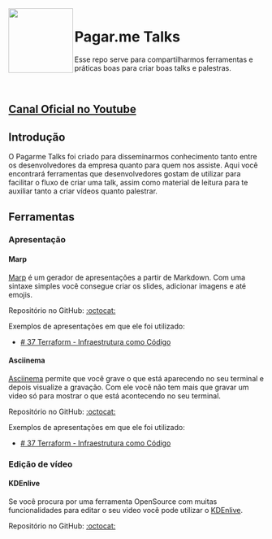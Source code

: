 <img src="https://cdn.rawgit.com/pagarme/brand/9ec30d3d4a6dd8b799bca1c25f60fb123ad66d5b/logo-circle.svg" width="127px" height="127px" align="left"/>

# Pagar.me Talks

Esse repo serve para compartilharmos ferramentas e práticas boas para criar boas talks e palestras.

<br>

## [Canal Oficial no Youtube](https://www.youtube.com/channel/UCNhSCufrcOMeFvzEM7tt9Lw/videos)

## Introdução

O Pagarme Talks foi criado para disseminarmos conhecimento tanto entre os
desenvolvedores da empresa quanto para quem nos assiste. Aqui você encontrará
ferramentas que desenvolvedores gostam de utilizar para facilitar o fluxo de
criar uma talk, assim como material de leitura para te auxiliar tanto a criar
vídeos quanto palestrar.

## Ferramentas

### Apresentação

#### Marp

[Marp](https://yhatt.github.io/marp/) é um gerador de apresentações a partir de
Markdown. Com uma sintaxe simples você consegue criar os slides, adicionar
imagens e até emojis.

Repositório no GitHub: [:octocat:](https://github.com/yhatt/marp/)

Exemplos de apresentações em que ele foi utilizado:

- [# 37 Terraform - Infraestrutura como Código](https://www.youtube.com/watch?v=tE1WZg9ib8k)

#### Asciinema

[Asciinema](https://asciinema.org/) permite que você grave o que está
aparecendo no seu terminal e depois visualize a gravação. Com ele você não tem
mais que gravar um video só para mostrar o que está acontecendo no seu
terminal.

Repositório no GitHub: [:octocat:](https://github.com/asciinema/asciinema)

Exemplos de apresentações em que ele foi utilizado:

- [# 37 Terraform - Infraestrutura como Código](https://www.youtube.com/watch?v=tE1WZg9ib8k)

### Edição de vídeo

#### KDEnlive

Se você procura por uma ferramenta OpenSource com muitas funcionalidades para
editar o seu video você pode utilizar o [KDEnlive](https://kdenlive.org/).

Repositório no GitHub: [:octocat:](https://github.com/KDE/kdenlive)
